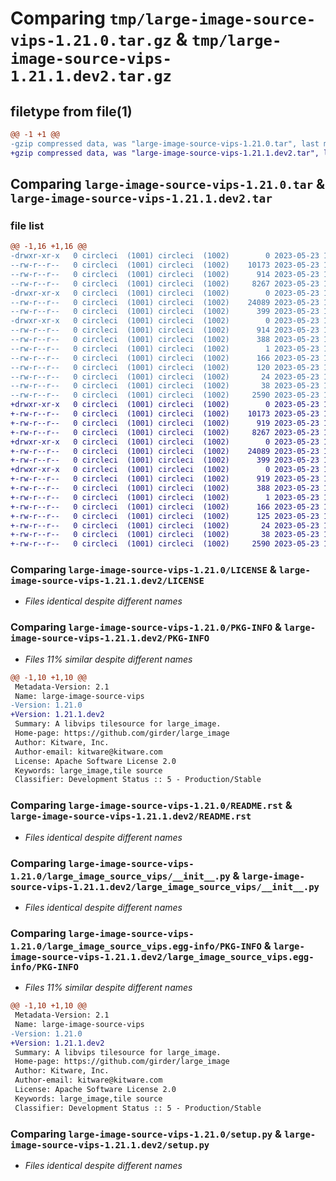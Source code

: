# Comparing `tmp/large-image-source-vips-1.21.0.tar.gz` & `tmp/large-image-source-vips-1.21.1.dev2.tar.gz`

## filetype from file(1)

```diff
@@ -1 +1 @@
-gzip compressed data, was "large-image-source-vips-1.21.0.tar", last modified: Tue May 23 14:22:10 2023, max compression
+gzip compressed data, was "large-image-source-vips-1.21.1.dev2.tar", last modified: Tue May 23 18:53:30 2023, max compression
```

## Comparing `large-image-source-vips-1.21.0.tar` & `large-image-source-vips-1.21.1.dev2.tar`

### file list

```diff
@@ -1,16 +1,16 @@
-drwxr-xr-x   0 circleci  (1001) circleci  (1002)        0 2023-05-23 14:22:10.117601 large-image-source-vips-1.21.0/
--rw-r--r--   0 circleci  (1001) circleci  (1002)    10173 2023-05-23 14:22:09.000000 large-image-source-vips-1.21.0/LICENSE
--rw-r--r--   0 circleci  (1001) circleci  (1002)      914 2023-05-23 14:22:10.117601 large-image-source-vips-1.21.0/PKG-INFO
--rw-r--r--   0 circleci  (1001) circleci  (1002)     8267 2023-05-23 14:22:09.000000 large-image-source-vips-1.21.0/README.rst
-drwxr-xr-x   0 circleci  (1001) circleci  (1002)        0 2023-05-23 14:22:10.113600 large-image-source-vips-1.21.0/large_image_source_vips/
--rw-r--r--   0 circleci  (1001) circleci  (1002)    24089 2023-05-23 14:19:58.000000 large-image-source-vips-1.21.0/large_image_source_vips/__init__.py
--rw-r--r--   0 circleci  (1001) circleci  (1002)      399 2023-05-23 14:19:58.000000 large-image-source-vips-1.21.0/large_image_source_vips/girder_source.py
-drwxr-xr-x   0 circleci  (1001) circleci  (1002)        0 2023-05-23 14:22:10.117601 large-image-source-vips-1.21.0/large_image_source_vips.egg-info/
--rw-r--r--   0 circleci  (1001) circleci  (1002)      914 2023-05-23 14:22:10.000000 large-image-source-vips-1.21.0/large_image_source_vips.egg-info/PKG-INFO
--rw-r--r--   0 circleci  (1001) circleci  (1002)      388 2023-05-23 14:22:10.000000 large-image-source-vips-1.21.0/large_image_source_vips.egg-info/SOURCES.txt
--rw-r--r--   0 circleci  (1001) circleci  (1002)        1 2023-05-23 14:22:10.000000 large-image-source-vips-1.21.0/large_image_source_vips.egg-info/dependency_links.txt
--rw-r--r--   0 circleci  (1001) circleci  (1002)      166 2023-05-23 14:22:10.000000 large-image-source-vips-1.21.0/large_image_source_vips.egg-info/entry_points.txt
--rw-r--r--   0 circleci  (1001) circleci  (1002)      120 2023-05-23 14:22:10.000000 large-image-source-vips-1.21.0/large_image_source_vips.egg-info/requires.txt
--rw-r--r--   0 circleci  (1001) circleci  (1002)       24 2023-05-23 14:22:10.000000 large-image-source-vips-1.21.0/large_image_source_vips.egg-info/top_level.txt
--rw-r--r--   0 circleci  (1001) circleci  (1002)       38 2023-05-23 14:22:10.117601 large-image-source-vips-1.21.0/setup.cfg
--rw-r--r--   0 circleci  (1001) circleci  (1002)     2590 2023-05-23 14:19:58.000000 large-image-source-vips-1.21.0/setup.py
+drwxr-xr-x   0 circleci  (1001) circleci  (1002)        0 2023-05-23 18:53:30.221606 large-image-source-vips-1.21.1.dev2/
+-rw-r--r--   0 circleci  (1001) circleci  (1002)    10173 2023-05-23 18:53:29.000000 large-image-source-vips-1.21.1.dev2/LICENSE
+-rw-r--r--   0 circleci  (1001) circleci  (1002)      919 2023-05-23 18:53:30.217606 large-image-source-vips-1.21.1.dev2/PKG-INFO
+-rw-r--r--   0 circleci  (1001) circleci  (1002)     8267 2023-05-23 18:53:29.000000 large-image-source-vips-1.21.1.dev2/README.rst
+drwxr-xr-x   0 circleci  (1001) circleci  (1002)        0 2023-05-23 18:53:30.217606 large-image-source-vips-1.21.1.dev2/large_image_source_vips/
+-rw-r--r--   0 circleci  (1001) circleci  (1002)    24089 2023-05-23 18:51:23.000000 large-image-source-vips-1.21.1.dev2/large_image_source_vips/__init__.py
+-rw-r--r--   0 circleci  (1001) circleci  (1002)      399 2023-05-23 18:51:23.000000 large-image-source-vips-1.21.1.dev2/large_image_source_vips/girder_source.py
+drwxr-xr-x   0 circleci  (1001) circleci  (1002)        0 2023-05-23 18:53:30.217606 large-image-source-vips-1.21.1.dev2/large_image_source_vips.egg-info/
+-rw-r--r--   0 circleci  (1001) circleci  (1002)      919 2023-05-23 18:53:30.000000 large-image-source-vips-1.21.1.dev2/large_image_source_vips.egg-info/PKG-INFO
+-rw-r--r--   0 circleci  (1001) circleci  (1002)      388 2023-05-23 18:53:30.000000 large-image-source-vips-1.21.1.dev2/large_image_source_vips.egg-info/SOURCES.txt
+-rw-r--r--   0 circleci  (1001) circleci  (1002)        1 2023-05-23 18:53:30.000000 large-image-source-vips-1.21.1.dev2/large_image_source_vips.egg-info/dependency_links.txt
+-rw-r--r--   0 circleci  (1001) circleci  (1002)      166 2023-05-23 18:53:30.000000 large-image-source-vips-1.21.1.dev2/large_image_source_vips.egg-info/entry_points.txt
+-rw-r--r--   0 circleci  (1001) circleci  (1002)      125 2023-05-23 18:53:30.000000 large-image-source-vips-1.21.1.dev2/large_image_source_vips.egg-info/requires.txt
+-rw-r--r--   0 circleci  (1001) circleci  (1002)       24 2023-05-23 18:53:30.000000 large-image-source-vips-1.21.1.dev2/large_image_source_vips.egg-info/top_level.txt
+-rw-r--r--   0 circleci  (1001) circleci  (1002)       38 2023-05-23 18:53:30.221606 large-image-source-vips-1.21.1.dev2/setup.cfg
+-rw-r--r--   0 circleci  (1001) circleci  (1002)     2590 2023-05-23 18:51:23.000000 large-image-source-vips-1.21.1.dev2/setup.py
```

### Comparing `large-image-source-vips-1.21.0/LICENSE` & `large-image-source-vips-1.21.1.dev2/LICENSE`

 * *Files identical despite different names*

### Comparing `large-image-source-vips-1.21.0/PKG-INFO` & `large-image-source-vips-1.21.1.dev2/PKG-INFO`

 * *Files 11% similar despite different names*

```diff
@@ -1,10 +1,10 @@
 Metadata-Version: 2.1
 Name: large-image-source-vips
-Version: 1.21.0
+Version: 1.21.1.dev2
 Summary: A libvips tilesource for large_image.
 Home-page: https://github.com/girder/large_image
 Author: Kitware, Inc.
 Author-email: kitware@kitware.com
 License: Apache Software License 2.0
 Keywords: large_image,tile source
 Classifier: Development Status :: 5 - Production/Stable
```

### Comparing `large-image-source-vips-1.21.0/README.rst` & `large-image-source-vips-1.21.1.dev2/README.rst`

 * *Files identical despite different names*

### Comparing `large-image-source-vips-1.21.0/large_image_source_vips/__init__.py` & `large-image-source-vips-1.21.1.dev2/large_image_source_vips/__init__.py`

 * *Files identical despite different names*

### Comparing `large-image-source-vips-1.21.0/large_image_source_vips.egg-info/PKG-INFO` & `large-image-source-vips-1.21.1.dev2/large_image_source_vips.egg-info/PKG-INFO`

 * *Files 11% similar despite different names*

```diff
@@ -1,10 +1,10 @@
 Metadata-Version: 2.1
 Name: large-image-source-vips
-Version: 1.21.0
+Version: 1.21.1.dev2
 Summary: A libvips tilesource for large_image.
 Home-page: https://github.com/girder/large_image
 Author: Kitware, Inc.
 Author-email: kitware@kitware.com
 License: Apache Software License 2.0
 Keywords: large_image,tile source
 Classifier: Development Status :: 5 - Production/Stable
```

### Comparing `large-image-source-vips-1.21.0/setup.py` & `large-image-source-vips-1.21.1.dev2/setup.py`

 * *Files identical despite different names*

